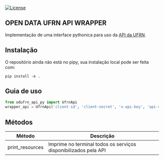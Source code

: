 <a href="https://github.com/odufrn/odufrn-api-py/blob/master/LICENSE">
  <img alt="License" src="https://img.shields.io/badge/license-MIT-brightgreen.svg">
</a>

## OPEN DATA UFRN API WRAPPER

Implementação de uma interface pythonica para uso da [API da UFRN](https://api.ufrn.br/). 

## Instalação
O repositório ainda não está no pipy, sua instalação local pode ser feita com:
```
pip install -e .
```

## Guia de uso
```python
from odufrn_api_py import UfrnApi
wrapper_api = UfrnApi('client-id', 'client-secret', 'x-api-key', 'api-version')
```

## Métodos

| Método | Descrição |
| ------ | --------- |
| print_resources | Imprime no terminal todos os serviços disponibilizados pela API |
